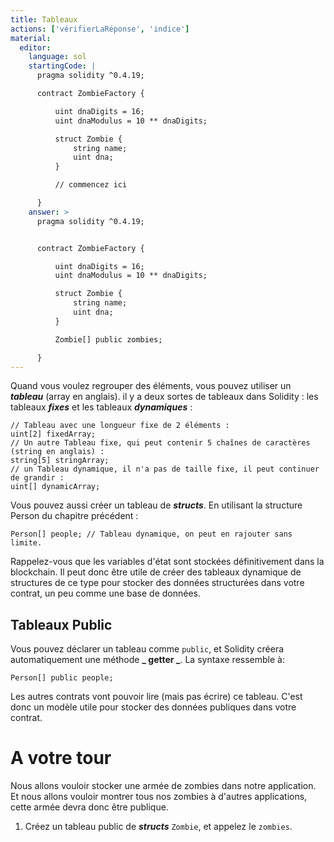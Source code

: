 ```yaml
---
title: Tableaux
actions: ['vérifierLaRéponse', 'indice']
material:
  editor:
    language: sol
    startingCode: |
      pragma solidity ^0.4.19;

      contract ZombieFactory {

          uint dnaDigits = 16;
          uint dnaModulus = 10 ** dnaDigits;

          struct Zombie {
              string name;
              uint dna;
          }

          // commencez ici

      }
    answer: >
      pragma solidity ^0.4.19;


      contract ZombieFactory {

          uint dnaDigits = 16;
          uint dnaModulus = 10 ** dnaDigits;

          struct Zombie {
              string name;
              uint dna;
          }

          Zombie[] public zombies;

      }
---
```


Quand vous voulez regrouper des éléments, vous pouvez utiliser un **_tableau_** (array en anglais). il y a deux sortes de tableaux dans Solidity : les tableaux  **_fixes_** et les tableaux **_dynamiques_** :

```
// Tableau avec une longueur fixe de 2 éléments :
uint[2] fixedArray;
// Un autre Tableau fixe, qui peut contenir 5 chaînes de caractères (string en anglais) :
string[5] stringArray;
// un Tableau dynamique, il n'a pas de taille fixe, il peut continuer de grandir :
uint[] dynamicArray;
```

Vous pouvez aussi créer un tableau de **_structs_**. En utilisant la structure Person du chapitre précédent :

```
Person[] people; // Tableau dynamique, on peut en rajouter sans limite.
```

Rappelez-vous que les variables d'état sont stockées définitivement dans la blockchain. Il peut donc être utile de créer des tableaux dynamique de structures de ce type pour stocker des données structurées dans votre contrat, un peu comme une base de données.

## Tableaux Public

Vous pouvez déclarer un tableau comme `public`, et Solidity créera automatiquement une méthode **_ getter _**. La syntaxe ressemble à:

```
Person[] public people;
```
Les autres contrats vont pouvoir lire (mais pas écrire) ce tableau. C'est donc un modèle utile pour stocker des données publiques dans votre contrat.

# A votre tour

Nous allons vouloir stocker une armée de zombies dans notre application. Et nous allons vouloir montrer tous nos zombies à d'autres applications, cette armée devra donc être publique.

1. Créez un tableau public de **_structs_** `Zombie`, et appelez le `zombies`.
